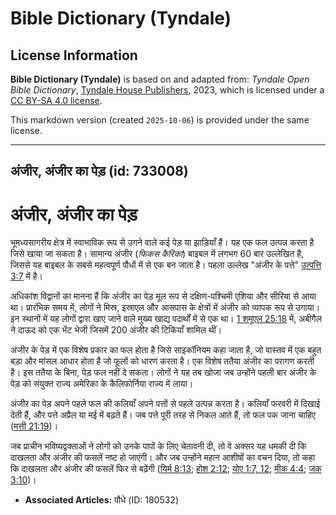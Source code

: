 # Bible Dictionary (Tyndale)

## License Information

**Bible Dictionary (Tyndale)** is based on and adapted from: _Tyndale Open Bible Dictionary_, [Tyndale House Publishers](https://tyndaleopenresources.com/), 2023, which is licensed under a [CC BY-SA 4.0 license](https://creativecommons.org/licenses/by-sa/4.0/legalcode.en).

This markdown version (created `2025-10-06`) is provided under the same license.



--------------------------------

## अंजीर, अंजीर का पेड़ (id: 733008)

अंजीर, अंजीर का पेड़
====================

भूमध्यसागरीय क्षेत्र में स्वाभाविक रूप से उगने वाले कई पेड़ या झाड़ियाँ हैं। यह एक फल उत्पन्न करता है जिसे खाया जा सकता है। सामान्य अंजीर (*फिकस कैरिका*) बाइबल में लगभग 60 बार उल्लेखित है, जिससे यह बाइबल के सबसे महत्वपूर्ण पौधों में से एक बन जाता है। पहला उल्लेख "अंजीर के पत्ते" [उत्पत्ति 3:7](https://ref.ly/Gen3:7) में है।

अधिकांश विद्वानों का मानना हैं कि अंजीर का पेड़ मूल रूप से दक्षिण\-पश्चिमी एशिया और सीरिया से आया था। प्रारंभिक समय में, लोगों ने मिस्र, इस्राएल और आसपास के क्षेत्रों में अंजीर को व्यापक रूप से उगाया। इन स्थानों में यह लोगों द्वारा खाए जाने वाले मुख्य खाद्य पदार्थों में से एक था। [1 शमूएल 25:18](https://ref.ly/1Sam25:18) में, अबीगैल ने दाऊद को एक भेंट भेजी जिसमें 200 अंजीर की टिकियाँ शामिल थीं।

अंजीर के पेड़ में एक विशेष प्रकार का फल होता है जिसे साइकॉनियम कहा जाता है, जो वास्तव में एक बहुत बड़ा और मांसल आधार होता है जो फूलों को धारण करता है। एक विशेष ततैया अंजीर का परागण करती है। इस ततैया के बिना, पेड़ फल नहीं दे सकता। लोगों ने यह तब खोजा जब उन्होंने पहली बार अंजीर के पेड़ को संयुक्त राज्य अमेरिका के कैलिफोर्निया राज्य में लाया।

अंजीर का पेड़ अपने पहले फल की कलियाँ अपने पत्तों से पहले उत्पन्न करता है। कलियाँ फरवरी में दिखाई देती हैं, और पत्ते अप्रैल या मई में बढ़ते हैं। जब पत्ते पूरी तरह से निकल आते हैं, तो फल पक जाना चाहिए ([मत्ती 21:19](https://ref.ly/Matt21:19))।

जब प्राचीन भविष्यद्वक्ताओं ने लोगों को उनके पापों के लिए चेतावनी दी, तो वे अक्सर यह धमकी दी कि दाखलता और अंजीर की फसलें नष्ट हो जाएंगी। और जब उन्होंने महान आशीषों का वचन दिया, तो कहा कि दाखलता और अंजीर की फसलें फिर से बढ़ेंगी ([यिर्म 8:13](https://ref.ly/Jer8:13); [होश 2:12](https://ref.ly/Hos2:12); [योए 1:7, 12](https://ref.ly/Joel1:7,Joel1:12); [मीक 4:4](https://ref.ly/Mic4:4); [जक 3:10](https://ref.ly/Zech3:10))।

* **Associated Articles:** पौधे (ID: 180532)

